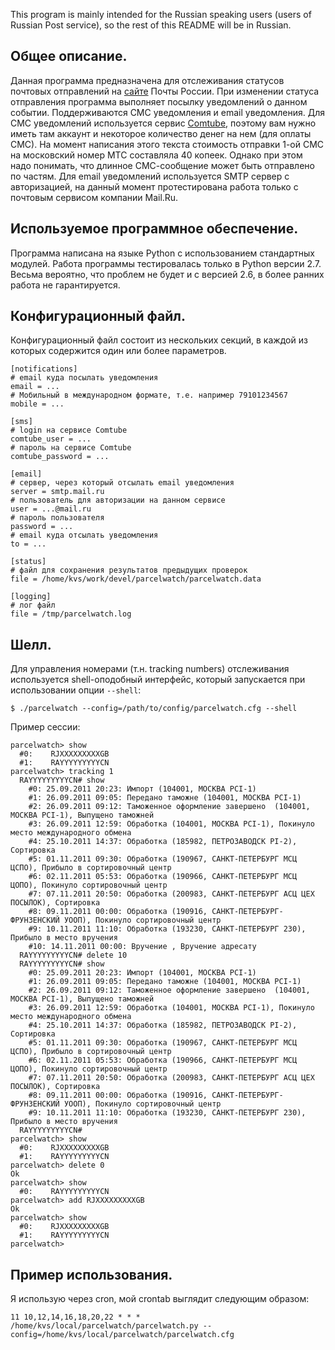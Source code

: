 This program is mainly intended for the Russian speaking users (users of Russian Post service), so the rest of this README will be in Russian.

## Общее описание.

Данная программа предназначена для отслеживания статусов почтовых отправлений на [сайте](http://russianpost.ru/) Почты России. При изменении статуса отправления программа выполняет посылку уведомлений о данном событии. Поддерживаются СМС уведомления и email уведомления. Для СМС уведомлений используется сервис [Comtube](http://www.comtube.ru/), поэтому вам нужно иметь там аккаунт и некоторое количество денег на нем (для оплаты СМС). На момент написания этого текста стоимость отправки 1-ой СМС на московский номер МТС составляла 40 копеек. Однако при этом надо понимать, что длинное СМС-сообщение может быть отправлено по частям. Для email уведомлений используется SMTP сервер с авторизацией, на данный момент протестирована работа только с почтовым сервисом компании Mail.Ru.

## Используемое программное обеспечение.

Программа написана на языке Python с использованием стандартных модулей. Работа программы тестировалась только в Python версии 2.7. Весьма вероятно, что проблем не будет и с версией 2.6, в более ранних работа не гарантируется.

## Конфигурационный файл.

Конфигурационный файл состоит из нескольких секций, в каждой из которых содержится один или более параметров.
    
    [notifications]
    # email куда посылать уведомления
    email = ...
    # Мобильный в международном формате, т.е. например 79101234567
    mobile = ...
    
    [sms]
    # login на сервисе Comtube
    comtube_user = ...
    # пароль на сервисе Comtube
    comtube_password = ...
    
    [email]
    # сервер, через который отсылать email уведомления
    server = smtp.mail.ru
    # пользователь для авторизации на данном сервисе
    user = ...@mail.ru
    # пароль пользователя
    password = ...
    # email куда отсылать уведомления
    to = ...
    
    [status]
    # файл для сохранения результатов предыдущих проверок
    file = /home/kvs/work/devel/parcelwatch/parcelwatch.data
    
    [logging]
    # лог файл
    file = /tmp/parcelwatch.log
    

## Шелл.

Для управления номерами (т.н. tracking numbers) отслеживания используется shell-оподобный интерфейс, который запускается при использовании опции `--shell`:
    
    $ ./parcelwatch --config=/path/to/config/parcelwatch.cfg --shell
    

Пример сессии:
    
    parcelwatch> show 
      #0:    RJXXXXXXXXXGB
      #1:    RAYYYYYYYYYCN
    parcelwatch> tracking 1
      RAYYYYYYYYYCN# show 
        #0: 25.09.2011 20:23: Импорт (104001, МОСКВА PCI-1)
        #1: 26.09.2011 09:05: Передано таможне (104001, МОСКВА PCI-1)
        #2: 26.09.2011 09:12: Таможенное оформление завершено  (104001, МОСКВА PCI-1), Выпущено таможней
        #3: 26.09.2011 12:59: Обработка (104001, МОСКВА PCI-1), Покинуло место международного обмена
        #4: 25.10.2011 14:37: Обработка (185982, ПЕТРОЗАВОДСК PI-2), Сортировка
        #5: 01.11.2011 09:30: Обработка (190967, САНКТ-ПЕТЕРБУРГ МСЦ ЦСПО), Прибыло в сортировочный центр
        #6: 02.11.2011 05:53: Обработка (190966, САНКТ-ПЕТЕРБУРГ МСЦ ЦОПО), Покинуло сортировочный центр
        #7: 07.11.2011 20:50: Обработка (200983, САНКТ-ПЕТЕРБУРГ АСЦ ЦЕХ ПОСЫЛОК), Сортировка
        #8: 09.11.2011 00:00: Обработка (190916, САНКТ-ПЕТЕРБУРГ-ФРУНЗЕНСКИЙ УООП), Покинуло сортировочный центр
        #9: 10.11.2011 11:10: Обработка (193230, САНКТ-ПЕТЕРБУРГ 230), Прибыло в место вручения
        #10: 14.11.2011 00:00: Вручение , Вручение адресату
      RAYYYYYYYYYCN# delete 10
      RAYYYYYYYYYCN# show 
        #0: 25.09.2011 20:23: Импорт (104001, МОСКВА PCI-1)
        #1: 26.09.2011 09:05: Передано таможне (104001, МОСКВА PCI-1)
        #2: 26.09.2011 09:12: Таможенное оформление завершено  (104001, МОСКВА PCI-1), Выпущено таможней
        #3: 26.09.2011 12:59: Обработка (104001, МОСКВА PCI-1), Покинуло место международного обмена
        #4: 25.10.2011 14:37: Обработка (185982, ПЕТРОЗАВОДСК PI-2), Сортировка
        #5: 01.11.2011 09:30: Обработка (190967, САНКТ-ПЕТЕРБУРГ МСЦ ЦСПО), Прибыло в сортировочный центр
        #6: 02.11.2011 05:53: Обработка (190966, САНКТ-ПЕТЕРБУРГ МСЦ ЦОПО), Покинуло сортировочный центр
        #7: 07.11.2011 20:50: Обработка (200983, САНКТ-ПЕТЕРБУРГ АСЦ ЦЕХ ПОСЫЛОК), Сортировка
        #8: 09.11.2011 00:00: Обработка (190916, САНКТ-ПЕТЕРБУРГ-ФРУНЗЕНСКИЙ УООП), Покинуло сортировочный центр
        #9: 10.11.2011 11:10: Обработка (193230, САНКТ-ПЕТЕРБУРГ 230), Прибыло в место вручения
      RAYYYYYYYYYCN# 
    parcelwatch> show 
      #0:    RJXXXXXXXXXGB
      #1:    RAYYYYYYYYYCN
    parcelwatch> delete 0
    Ok
    parcelwatch> show 
      #0:    RAYYYYYYYYYCN
    parcelwatch> add RJXXXXXXXXXGB
    Ok
    parcelwatch> show 
      #0:    RJXXXXXXXXXGB
      #1:    RAYYYYYYYYYCN
    parcelwatch>
    

## Пример использования.

Я использую через cron, мой crontab выглядит следующим образом:
    
    11 10,12,14,16,18,20,22 * * *   /home/kvs/local/parcelwatch/parcelwatch.py --config=/home/kvs/local/parcelwatch/parcelwatch.cfg
    
